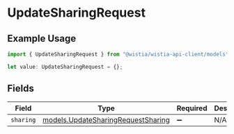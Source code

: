 # UpdateSharingRequest

## Example Usage

```typescript
import { UpdateSharingRequest } from "@wistia/wistia-api-client/models";

let value: UpdateSharingRequest = {};
```

## Fields

| Field                                                                          | Type                                                                           | Required                                                                       | Description                                                                    |
| ------------------------------------------------------------------------------ | ------------------------------------------------------------------------------ | ------------------------------------------------------------------------------ | ------------------------------------------------------------------------------ |
| `sharing`                                                                      | [models.UpdateSharingRequestSharing](../models/updatesharingrequestsharing.md) | :heavy_minus_sign:                                                             | N/A                                                                            |
